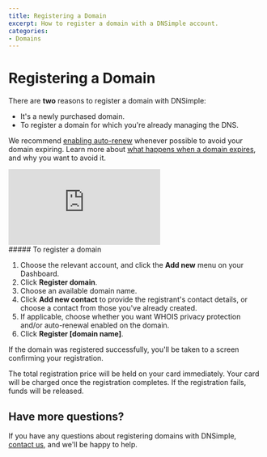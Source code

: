```yaml
---
title: Registering a Domain
excerpt: How to register a domain with a DNSimple account.
categories:
- Domains
---
```


# Registering a Domain

There are **two** reasons to register a domain with DNSimple: 

- It's a newly purchased domain. 
- To register a domain for which you're already managing the DNS.

We recommend [enabling auto-renew](https://support.dnsimple.com/articles/domain-auto-renewal/#enabling-auto-renewal) whenever possible to avoid your domain expiring. Learn more about [what happens when a domain expires](https://support.dnsimple.com/articles/what-happens-when-domain-expires/), and why you want to avoid it.  

<div class="mb4 aspect-ratio aspect-ratio--16x9 z-0">
  <iframe src="https://www.youtube.com/embed/WqhV6OgSEtQ?si=bRK8Ap4GIXiuIdgo" title="Registering a domain" class="aspect-ratio--object" frameborder="0" allow="accelerometer; autoplay; clipboard-write; encrypted-media; gyroscope; picture-in-picture; web-share" allowfullscreen></iframe>
</div>

<div class="section-steps" markdown="1">
##### To register a domain

1. Choose the relevant account, and click the **Add new** menu on your Dashboard.
1. Click **Register domain**.
1. Choose an available domain name.
1. Click **Add new contact** to provide the registrant's contact details, or choose a contact from those you've already created.
1. If applicable, choose whether you want WHOIS privacy protection and/or auto-renewal enabled on the domain.
1. Click **Register [domain name]**.

If the domain was registered successfully, you'll be taken to a screen confirming your registration. 

<info>
The total registration price will be held on your card immediately.
Your card will be charged once the registration completes.
If the registration fails, funds will be released.
</info>

</div>

## Have more questions?

If you have any questions about registering domains with DNSimple, [contact us](https://dnsimple.com/feedback), and we'll be happy to help.
